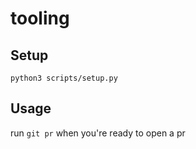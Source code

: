 # tooling

## Setup
```
python3 scripts/setup.py
```


## Usage
run `git pr` when you're ready to open a pr

